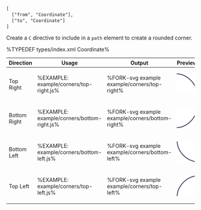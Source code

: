 
```### roundedCorner => string
[
  ["from", "Coordinate"],
  ["to", "Coordinate"]
]
```

Create a `C` directive to include in a `path` element to create a rounded corner.

%TYPEDEF types/index.xml Coordinate%

<table>
 <thead>
  <tr>
   <th>Direction</th>
   <th>Usage</th>
   <th>Output</th>
   <th>Preview</th>
  </tr>
 </thead>
 <tbody>
  <tr>
   <td>Top Right</td>
   <td>

%EXAMPLE: example/corners/top-right.js%
  </td>
   <td>

%FORK-svg example example/corners/top-right%
  </td>
   <td>

![top-right](images/corners/top-right.svg)
</td>
  </tr>
  <tr>
   <td>Bottom Right</td>
   <td>

%EXAMPLE: example/corners/bottom-right.js%
   </td>
   <td>

%FORK-svg example example/corners/bottom-right%
  </td>
   <td>

![bottom-right](images/corners/bottom-right.svg)
</td>
  </tr>
  <tr>
   <td>Bottom Left</td>
   <td>

%EXAMPLE: example/corners/bottom-left.js%
   </td>
   <td>

%FORK-svg example example/corners/bottom-left%
</td>
   <td>

![bottom-left](images/corners/bottom-left.svg)
</td>
  </tr>
  <tr>
   <td>Top Left</td>
   <td>

%EXAMPLE: example/corners/top-left.js%
   </td>
   <td>

%FORK-svg example example/corners/top-left%
</td>
   <td>

![top-left](images/corners/top-left.svg)
</td>
  </tr>
 </tbody>
</table>
